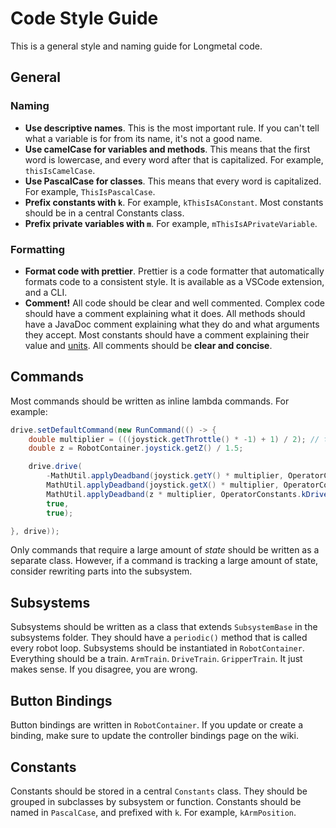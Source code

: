 # Code Style Guide

This is a general style and naming guide for Longmetal code.

## General

### Naming

- **Use descriptive names**. This is the most important rule. If you can't tell what a variable is for from its name, it's not a good name.
- **Use camelCase for variables and methods**. This means that the first word is lowercase, and every word after that is capitalized. For example, `thisIsCamelCase`.
- **Use PascalCase for classes**. This means that every word is capitalized. For example, `ThisIsPascalCase`.
- **Prefix constants with `k`**. For example, `kThisIsAConstant`. Most constants should be in a central Constants class.
- **Prefix private variables with `m`**. For example, `mThisIsAPrivateVariable`.

### Formatting
- **Format code with prettier**. Prettier is a code formatter that automatically formats code to a consistent style. It is available as a VSCode extension, and a CLI.
- **Comment!** All code should be clear and well commented. Complex code should have a comment explaining what it does. All methods should have a JavaDoc comment explaining what they do and what arguments they accept. Most constants should have a comment explaining their value and <u>units</u>. All comments should be **clear and concise**.

## Commands
Most commands should be written as inline lambda commands. For example:
```java
drive.setDefaultCommand(new RunCommand(() -> { 
    double multiplier = (((joystick.getThrottle() * -1) + 1) / 2); // turbo mode
    double z = RobotContainer.joystick.getZ() / 1.5;

    drive.drive(
        -MathUtil.applyDeadband(joystick.getY() * multiplier, OperatorConstants.kDriveDeadband),
        MathUtil.applyDeadband(joystick.getX() * multiplier, OperatorConstants.kDriveDeadband),
        MathUtil.applyDeadband(z * multiplier, OperatorConstants.kDriveDeadband),
        true,
        true);

}, drive));
```
Only commands that require a large amount of *state* should be written as a separate class. However, if a command is tracking a large amount of state, consider rewriting parts into the subsystem.

## Subsystems
Subsystems should be written as a class that extends `SubsystemBase` in the subsystems folder. They should have a `periodic()` method that is called every robot loop. Subsystems should be instantiated in `RobotContainer`. Everything should be a train. `ArmTrain`. `DriveTrain`. `GripperTrain`. It just makes sense. If you disagree, you are wrong.

## Button Bindings
Button bindings are written in `RobotContainer`. If you update or create a binding, make sure to update the controller bindings page on the wiki.

## Constants
Constants should be stored in a central `Constants` class. They should be grouped in subclasses by subsystem or function. Constants should be named in `PascalCase`, and prefixed with `k`. For example, `kArmPosition`.

